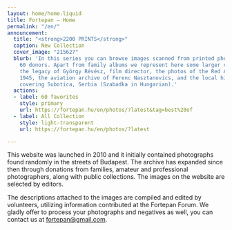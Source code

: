 ```yaml
---
layout: home/home.liquid
title: Fortepan — Home
permalink: "/en/"
announcement:
  title: "<strong>2200 PRINTS</strong>"
  caption: New Collection
  cover_image: "215627"
  blurb: 'In this series you can browse images scanned from printed photos from over
    60 donors. Apart from family albums we represent here some larger collections:
    the legacy of György Révész, film director, the photos of the Red Army taken in
    1945, the aviation archive of Ferenc Nasztanovics, and the local history photos
    covering Subotica, Serbia (Szabadka in Hungarian).'
  actions:
  - label: 60 favorites
    style: primary
    url: https://fortepan.hu/en/photos/?latest&tag=best%20of
  - label: All Collection
    style: light-transparent
    url: https://fortepan.hu/en/photos/?latest

---
```

This website was launched in 2010 and it initially contained photographs found randomly in the streets of Budapest. The archive has expanded since then through donations from families, amateur and professional photographers, along with public collections. The images on the website are selected by editors.

The descriptions attached to the images are compiled and edited by volunteers, utilizing information contributed at the Fortepan Forum. We gladly offer to process your photographs and negatives as well, you can contact us at [fortepan@gmail.com](mailto:fortepan@gmail.com).